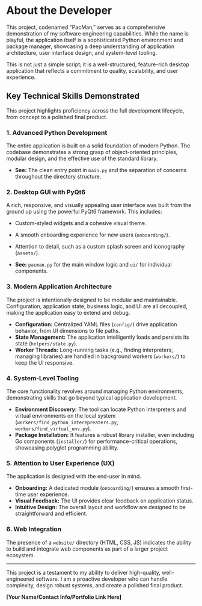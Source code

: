 # About the Developer

This project, codenamed "PacMan," serves as a comprehensive demonstration of my software engineering capabilities. While the name is playful, the application itself is a sophisticated Python environment and package manager, showcasing a deep understanding of application architecture, user interface design, and system-level tooling.

This is not just a simple script; it is a well-structured, feature-rich desktop application that reflects a commitment to quality, scalability, and user experience.

## Key Technical Skills Demonstrated

This project highlights proficiency across the full development lifecycle, from concept to a polished final product.

### 1. Advanced Python Development
The entire application is built on a solid foundation of modern Python. The codebase demonstrates a strong grasp of object-oriented principles, modular design, and the effective use of the standard library.

- **See:** The clean entry point in `main.py` and the separation of concerns throughout the directory structure.

### 2. Desktop GUI with PyQt6
A rich, responsive, and visually appealing user interface was built from the ground up using the powerful PyQt6 framework. This includes:
- Custom-styled widgets and a cohesive visual theme.
- A smooth onboarding experience for new users (`onboarding/`).
- Attention to detail, such as a custom splash screen and iconography (`assets/`).

- **See:** `pacman.py` for the main window logic and `ui/` for individual components.

### 3. Modern Application Architecture
The project is intentionally designed to be modular and maintainable. Configuration, application state, business logic, and UI are all decoupled, making the application easy to extend and debug.

- **Configuration:** Centralized YAML files (`config/`) drive application behavior, from UI dimensions to file paths.
- **State Management:** The application intelligently loads and persists its state (`helpers/state.py`).
- **Worker Threads:** Long-running tasks (e.g., finding interpreters, managing libraries) are handled in background workers (`workers/`) to keep the UI responsive.

### 4. System-Level Tooling
The core functionality revolves around managing Python environments, demonstrating skills that go beyond typical application development.

- **Environment Discovery:** The tool can locate Python interpreters and virtual environments on the local system (`workers/find_python_interepreaters.py`, `workers/find_virtual_env.py`).
- **Package Installation:** It features a robust library installer, even including Go components (`installer/`) for performance-critical operations, showcasing polyglot programming ability.

### 5. Attention to User Experience (UX)
The application is designed with the end-user in mind.
- **Onboarding:** A dedicated module (`onboarding/`) ensures a smooth first-time user experience.
- **Visual Feedback:** The UI provides clear feedback on application status.
- **Intuitive Design:** The overall layout and workflow are designed to be straightforward and efficient.

### 6. Web Integration
The presence of a `website/` directory (HTML, CSS, JS) indicates the ability to build and integrate web components as part of a larger project ecosystem.

---

This project is a testament to my ability to deliver high-quality, well-engineered software. I am a proactive developer who can handle complexity, design robust systems, and create a polished final product.

**[Your Name/Contact Info/Portfolio Link Here]**

